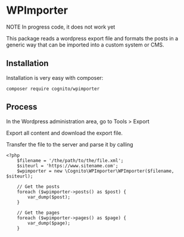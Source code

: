 # WPImporter

NOTE In progress code, it does not work yet

This package reads a wordpress export file and formats the posts in a generic way that can be imported into a custom system or CMS.

## Installation

Installation is very easy with composer:

	composer require cognito/wpimporter

## Process

In the Wordpress administration area, go to Tools > Export

Export all content and download the export file.

Transfer the file to the server and parse it by calling

	<?php
		$filename = '/the/path/to/the/file.xml';
		$siteurl = 'https://www.sitename.com';
		$wpimporter = new \Cognito\WPImporter\WPImporter($filename, $siteurl);

		// Get the posts
		foreach ($wpimporter->posts() as $post) {
			var_dump($post);
		}

		// Get the pages
		foreach ($wpimporter->pages() as $page) {
			var_dump($page);
		}


